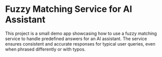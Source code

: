 # Fuzzy Matching Service for AI Assistant

This project is a small demo app showcasing how to use a fuzzy matching service
to handle predefined answers for an AI assistant.
The service ensures consistent and accurate responses for typical user queries,
even when phrased differently or with typos.

